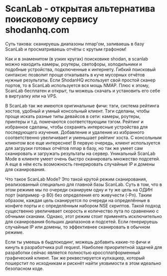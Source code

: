 # ScanLab - открытая альтернатива поисковому сервису shodanhq.com

Суть такова: сканируешь диапазоны nmap'ом, заливаешь в базу ScanLab и просматриваешь отчёты с крутым графоном!

Как и в знаменитом (в узких кругах) поисковике shodan, в scanlab можно находить камеры, роутеры, светофоры, холодильники и подобные устройства, подключенные к интернету.
Гибкий поисковый синтаксис позволит проще откапывать в куче мусорных отчётов нужные результаты.
Если ShodanHQ использует свой простой сканер портов, то в ScanLab используется вся мощь NMAP.
Плюс к этому, ScanLab бесплатен и открыт, ты можешь скачать и установить его себе в виртуалку или на VPS.

В ScanLab так же имеются оригинальные фичи: тэги, система рейтинга хостов, удобный и умный консольный клиент.
Тэги сделаны, чтобы проще искать разные типы девайсов в сети: камеры, роутеры, принтеры и т.д. помечаются соответствующим тэгом.
Рейтинг и избранное сделаны, чтобы сохранять интересные устройства для последующего изучения. Добавление и удаление из избранного соответственно увеличивает и уменьшает рейтинг хоста.
С консольным клиентом все еще интереснее! 
В первую очередь, клиент используется для загрузки готовых отчётов nmap в базу, но так же умеет сам сканировать и загружать результаты на сервер.
Уникальный ScanLab Mode в клиенте умеет очень быстро сканировать множество подсетей.
А еще в нём есть возможность генерировать случайные IP и домены для сканирования.

Что такое ScanLab Mode?
Это такой крутой режим сканирования, реализованный специально для главной базы ScanLab.
Суть в том, что в этом режиме мы по очереди сканируем одну и ту же цель на ОДИН порт (например -p 80) без определения его живучести (-Pn).
Таким образом, каждая цель сканируется по очереди на определённые в конфиге порты и с определённым набором NSE скриптов. 
Такой подход существенно увеличивает скорость и количество лута по сравнению с обчными сканами.
Однако, этот режим стоит применять исключительно для сканирования больших диапазонов и подсетей.
Если генерируешь случайные IP или домены, то эффективнее сканировать в обычном режиме.

Если ты умеешь в быдлокодинг, можешь добавить какие-то фичи и кинуть в разработчика pull request.
Наиболее приоритетной задачей для разработки сейчас является полностью кроссплатформенный графический клиент.
Так же реквестируется кулхацкер, который пошерстит по исходникам и рискнёт найти уязвимости в этом идеально безопасном коде.
